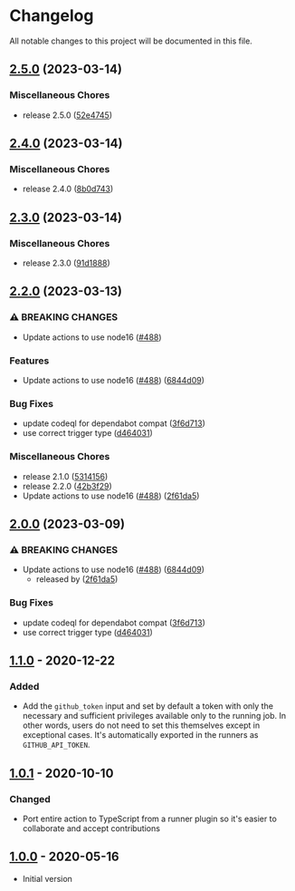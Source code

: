 # Changelog

All notable changes to this project will be documented in this file.

## [2.5.0](https://github.com/jthegedus/forok-asdf-actions/compare/v2.4.0...v2.5.0) (2023-03-14)


### Miscellaneous Chores

* release 2.5.0 ([52e4745](https://github.com/jthegedus/forok-asdf-actions/commit/52e47450f5a44c1cf46998fa48ed95f2b8610d4a))

## [2.4.0](https://github.com/jthegedus/forok-asdf-actions/compare/v2.3.0...v2.4.0) (2023-03-14)


### Miscellaneous Chores

* release 2.4.0 ([8b0d743](https://github.com/jthegedus/forok-asdf-actions/commit/8b0d7435bbedb6ab4c51b11cfe274bf5600e723d))

## [2.3.0](https://github.com/jthegedus/forok-asdf-actions/compare/v2.2.0...v2.3.0) (2023-03-14)


### Miscellaneous Chores

* release 2.3.0 ([91d1888](https://github.com/jthegedus/forok-asdf-actions/commit/91d18885dfff0051a883b536c744d9a562ba3f24))

## [2.2.0](https://github.com/jthegedus/forok-asdf-actions/compare/v2.0.0...v2.2.0) (2023-03-13)


### ⚠ BREAKING CHANGES

* Update actions to use node16 ([#488](https://github.com/jthegedus/forok-asdf-actions/issues/488))

### Features

* Update actions to use node16 ([#488](https://github.com/jthegedus/forok-asdf-actions/issues/488)) ([6844d09](https://github.com/jthegedus/forok-asdf-actions/commit/6844d09b13209e7d2ce3b63d2b089a2acef581ec))


### Bug Fixes

* update codeql for dependabot compat ([3f6d713](https://github.com/jthegedus/forok-asdf-actions/commit/3f6d71382fe4c7807936733d72aef7ee6e56e7a9))
* use correct trigger type ([d464031](https://github.com/jthegedus/forok-asdf-actions/commit/d4640312f060abdd98823bf6bd9a2758851133c2))


### Miscellaneous Chores

* release 2.1.0 ([5314156](https://github.com/jthegedus/forok-asdf-actions/commit/5314156089f46494f980d865468084adf0d141ef))
* release 2.2.0 ([42b3f29](https://github.com/jthegedus/forok-asdf-actions/commit/42b3f295eccef06c81c298c5248d36d4a0cf0a72))
* Update actions to use node16 ([#488](https://github.com/jthegedus/forok-asdf-actions/issues/488)) ([2f61da5](https://github.com/jthegedus/forok-asdf-actions/commit/2f61da5af7da0a1216219da51d0718c25e159a77))

## [2.0.0](https://github.com/asdf-vm/actions/compare/v1.1.0...v2.0.0) (2023-03-09)

### ⚠ BREAKING CHANGES

- Update actions to use node16
  ([#488](https://github.com/asdf-vm/actions/issues/488))
  ([6844d09](https://github.com/asdf-vm/actions/commit/6844d09b13209e7d2ce3b63d2b089a2acef581ec))
  - released by
    ([2f61da5](https://github.com/asdf-vm/actions/commit/2f61da5af7da0a1216219da51d0718c25e159a77))

### Bug Fixes

- update codeql for dependabot compat
  ([3f6d713](https://github.com/asdf-vm/actions/commit/3f6d71382fe4c7807936733d72aef7ee6e56e7a9))
- use correct trigger type
  ([d464031](https://github.com/asdf-vm/actions/commit/d4640312f060abdd98823bf6bd9a2758851133c2))

## [1.1.0] - 2020-12-22

### Added

- Add the `github_token` input and set by default a token with only the
  necessary and sufficient privileges available only to the running job. In
  other words, users do not need to set this themselves except in exceptional
  cases. It's automatically exported in the runners as `GITHUB_API_TOKEN`.

## [1.0.1] - 2020-10-10

### Changed

- Port entire action to TypeScript from a runner plugin so it's easier to
  collaborate and accept contributions

## [1.0.0] - 2020-05-16

- Initial version

[unreleased]: https://github.com//asdf-vm/actions/compare/v1.1.0...HEAD
[1.1.0]: https://github.com/asdf-vm/actions/compare/v1.0.0...v1.1.0
[1.0.1]: https://github.com/asdf-vm/actions/compare/v1.0.0...v1.0.1
[1.0.0]: https://github.com/asdf-vm/actions/releases/tag/v1.0.0
